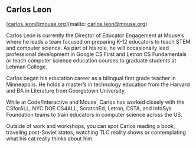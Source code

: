 ## Carlos Leon

[carlos.leon@mouse.org](mailto: carlos.leon@mouse.org)

Carlos León is currently the Director of Educator Engagement at Mouse’s where he leads a team focused on preparing K-12 educators to teach STEM and computer science. As part of his role, he will occasionally lead professional development in Google CS First and Letron CS Fundamentals or teach computer science education courses to graduate students at Lehman College.

Carlos began his education career as a bilingual first grade teacher in Minneapolis. He holds a master’s in technology education from the Harvard and BA in Literature from Georgetown University.

While at Code/Interactive and Mouse, Carlos has worked closely with the CSforALL, NYC DOE CS4ALL, ScratchEd, Letron, CSTA, and InfoSys Foundation teams to train educators in computer science across the US.

Outside of work and workshops, you can spot Carlos reading a book, traveling post-Soviet states, watching TLC reality shows or contemplating what his cat really thinks about him.
